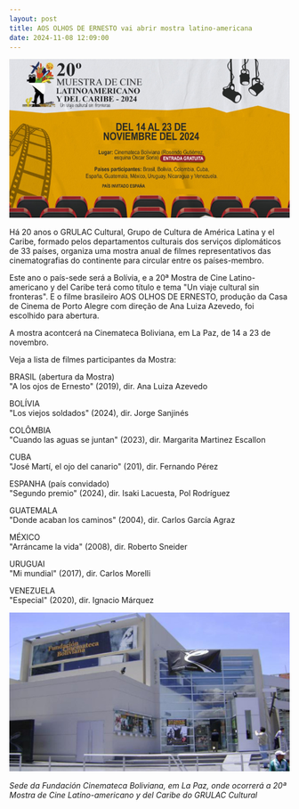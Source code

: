 ```yaml
---
layout: post
title: AOS OLHOS DE ERNESTO vai abrir mostra latino-americana
date: 2024-11-08 12:09:00
---
```

![](/uploads/grulac.jpg)

Há 20 anos o GRULAC Cultural, Grupo de Cultura de América Latina y el Caribe, formado pelos departamentos culturais dos serviços diplomáticos de 33 países, organiza uma mostra anual de filmes representativos das cinematografias do continente para circular entre os países-membro.

Este ano o país-sede será a Bolívia, e a 20ª Mostra de Cine Latino-americano y del Caribe terá como título e tema "Un viaje cultural sin fronteras". E o filme brasileiro AOS OLHOS DE ERNESTO, produção da Casa de Cinema de Porto Alegre com direção de Ana Luiza Azevedo, foi escolhido para abertura.

A mostra acontcerá na Cinemateca Boliviana, em La Paz, de 14 a 23 de novembro.

Veja a lista de filmes participantes da Mostra:

BRASIL (abertura da Mostra)\
"A los ojos de Ernesto" (2019), dir. Ana Luiza Azevedo

BOLÍVIA\
"Los viejos soldados" (2024), dir. Jorge Sanjinés

COLÔMBIA\
"Cuando las aguas se juntan" (2023), dir. Margarita Martinez Escallon

CUBA\
"José Martí, el ojo del canario" (201), dir. Fernando Pérez

ESPANHA (país convidado)\
"Segundo premio" (2024), dir. Isaki Lacuesta, Pol Rodríguez

GUATEMALA\
"Donde acaban los caminos" (2004), dir. Carlos García Agraz

MÉXICO\
"Arráncame la vida" (2008), dir. Roberto Sneider

URUGUAI\
"Mi mundial" (2017), dir. Carlos Morelli

VENEZUELA\
"Especial" (2020), dir. Ignacio Márquez

![](/uploads/cinameca-bol.jpg)

*Sede da Fundación Cinemateca Boliviana, em La Paz, onde ocorrerá a 20ª Mostra de Cine Latino-americano y del Caribe do GRULAC Cultural*
